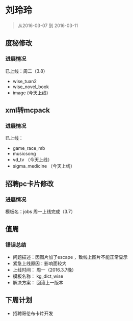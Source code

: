 # 刘玲玲

> 从2016-03-07 到 2016-03-11

## 度秘修改

### 进展情况
 已上线：周二（3.8） 
 * wise_tuan2
 * wise_novel_book
 * image (今天上线)
 
## xml转mcpack

### 进展情况
已上线：
 * game_race_mb
 * musicsong
 * vd_tv （今天上线）
 * sigma_medicine （今天上线）


## 招聘pc卡片修改

### 进展情况

 模板名：jobs 周一上线完成（3.7）

## 值周
### 错误总结
* 问题描述：因图片加了escape ，致线上图片不能正常显示
* 紧急上线原因：影响面较大
* 上线时间： 周一（2016.3.7晚）
* 模板名称： kg_dict_wise
* 解决方案： 回滚上一版本

## 下周计划

* 招聘哥伦布卡片开发 
 









